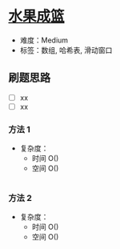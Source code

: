 # [水果成篮](https://leetcode-cn.com/problems/fruit-into-baskets/)

- 难度：Medium
- 标签：数组, 哈希表, 滑动窗口

## 刷题思路

- [ ] xx
- [ ] xx

### 方法 1

- 复杂度：
    - 时间 O()
    - 空间 O()

``` js

```

### 方法 2

- 复杂度：
    - 时间 O()
    - 空间 O()

``` js

```
